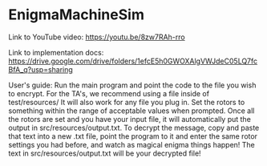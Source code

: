 # EnigmaMachineSim

Link to YouTube video: https://youtu.be/8zw7RAh-rro

Link to implementation docs: https://drive.google.com/drive/folders/1efcE5h0GWOXAlgVWJdeC05LQ7fcBfA_q?usp=sharing

User's guide:
Run the main program and point the code to the file you wish to encrypt. For the TA's, we recommend using a file inside of test/resources/ 
It will also work for any file you plug in.
Set the rotors to something within the range of acceptable values when prompted.
Once all the rotors are set and you have your input file, it will automatically put the output in src/resources/output.txt.
To decrypt the message, copy and paste that text into a new .txt file, point the program to it and enter the same rotor settings you had before, and watch as magical enigma things happen! 
The text in src/resources/output.txt will be your decrypted file!
